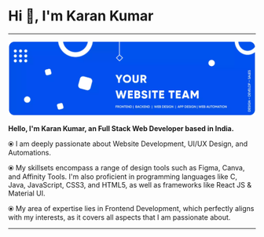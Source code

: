 <h1 align="left">Hi 👋, I'm Karan Kumar</h1>
<hr></hr>

<p align="left"> <img src="/02-assets/Github-banner.webp" alt="karandeveloper" /> </p>

<p align="left"><b>Hello, I'm Karan Kumar, an Full Stack Web Developer based in India.</b></p>


⦿ I am deeply passionate about Website Development, UI/UX Design, and Automations.

⦿ My skillsets encompass a range of design tools such as Figma, Canva, and Affinity Tools. I'm also proficient in programming languages like C, Java, JavaScript, CSS3, and HTML5, as well as frameworks like React JS & Material UI.

⦿ My area of expertise lies in Frontend Development, which perfectly aligns with my interests, as it covers all aspects that I am passionate about.
<hr></hr>

